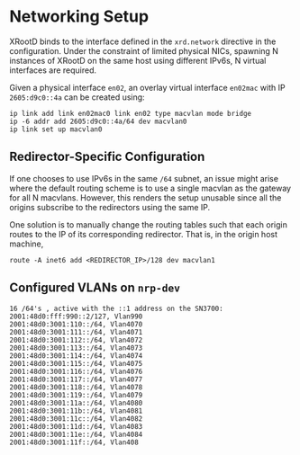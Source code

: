 # Networking Setup

XRootD binds to the interface defined in the `xrd.network` directive in the configuration. Under the constraint of limited physical NICs, spawning N instances of XRootD on the same host using different IPv6s, N virtual interfaces are required.

Given a physical interface `en02`, an overlay virtual interface `en02mac` with IP `2605:d9c0::4a` can be created using:

```
ip link add link en02mac0 link en02 type macvlan mode bridge
ip -6 addr add 2605:d9c0::4a/64 dev macvlan0
ip link set up macvlan0
```
## Redirector-Specific Configuration
If one chooses to use IPv6s in the same `/64` subnet, an issue might arise where the default routing scheme is to use a single macvlan as the gateway for all N macvlans. However, this renders the setup unusable since all the origins subscribe to the redirectors using the same IP.

One solution is to manually change the routing tables such that each origin routes to the IP of its corresponding redirector. That is, in the origin host machine,

```
route -A inet6 add <REDIRECTOR_IP>/128 dev macvlan1
```

## Configured VLANs on `nrp-dev`
```
16 /64's , active with the ::1 address on the SN3700:
2001:48d0:fff:990::2/127, Vlan990
2001:48d0:3001:110::/64, Vlan4070
2001:48d0:3001:111::/64, Vlan4071
2001:48d0:3001:112::/64, Vlan4072
2001:48d0:3001:113::/64, Vlan4073
2001:48d0:3001:114::/64, Vlan4074
2001:48d0:3001:115::/64, Vlan4075
2001:48d0:3001:116::/64, Vlan4076
2001:48d0:3001:117::/64, Vlan4077
2001:48d0:3001:118::/64, Vlan4078
2001:48d0:3001:119::/64, Vlan4079
2001:48d0:3001:11a::/64, Vlan4080
2001:48d0:3001:11b::/64, Vlan4081
2001:48d0:3001:11c::/64, Vlan4082
2001:48d0:3001:11d::/64, Vlan4083
2001:48d0:3001:11e::/64, Vlan4084
2001:48d0:3001:11f::/64, Vlan408
```
